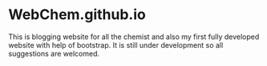 # WebChem.github.io
This is blogging website for all the chemist and also my first fully developed website with help of bootstrap. It is still under development so all suggestions are welcomed. 

